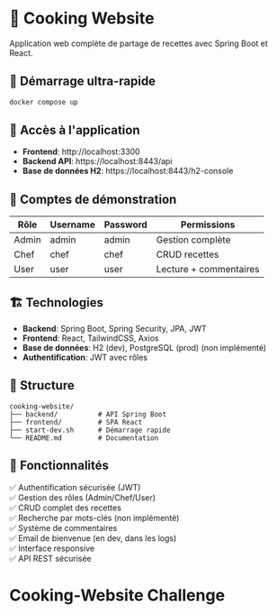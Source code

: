 # 🍳 Cooking Website

Application web complète de partage de recettes avec Spring Boot et React.

## 🚀 Démarrage ultra-rapide

```bash
docker compose up
```

## 📍 Accès à l'application

- **Frontend**: http://localhost:3300
- **Backend API**: https://localhost:8443/api  
- **Base de données H2**: https://localhost:8443/h2-console

## 👥 Comptes de démonstration

| Rôle  | Username | Password | Permissions |
|-------|----------|----------|-------------|
| Admin | admin    | admin    | Gestion complète |
| Chef  | chef     | chef     | CRUD recettes |
| User  | user     | user     | Lecture + commentaires |

## 🏗️ Technologies

- **Backend**: Spring Boot, Spring Security, JPA, JWT
- **Frontend**: React, TailwindCSS, Axios
- **Base de données**: H2 (dev), PostgreSQL (prod) (non implémenté)
- **Authentification**: JWT avec rôles

## 📁 Structure

```
cooking-website/
├── backend/          # API Spring Boot
├── frontend/         # SPA React
├── start-dev.sh      # Démarrage rapide
└── README.md         # Documentation
```

## 🎯 Fonctionnalités

✅ Authentification sécurisée (JWT)  
✅ Gestion des rôles (Admin/Chef/User)  
✅ CRUD complet des recettes  
✅ Recherche par mots-clés (non implémenté)  
✅ Système de commentaires  
✅ Email de bienvenue (en dev, dans les logs)  
✅ Interface responsive  
✅ API REST sécurisée  

# Cooking-Website Challenge
